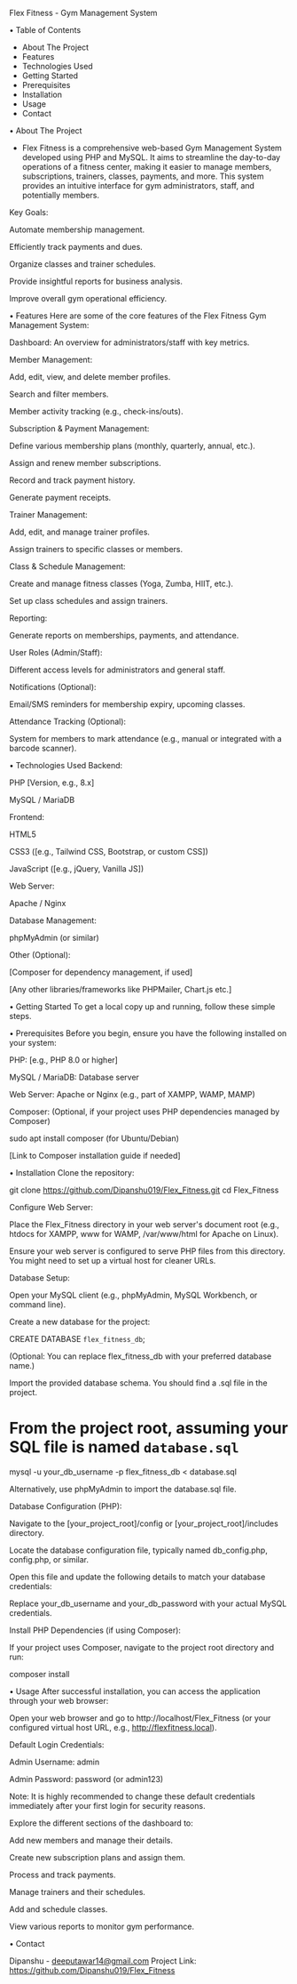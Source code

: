 Flex Fitness - Gym Management System

• Table of Contents

- About The Project
- Features
- Technologies Used
- Getting Started
- Prerequisites
- Installation
- Usage
- Contact

• About The Project
 - Flex Fitness is a comprehensive web-based Gym Management System developed using PHP and MySQL. It aims to streamline the day-to-day operations of a fitness center, making it easier to manage members, subscriptions, trainers, classes, payments, and more. This system provides an intuitive interface for gym administrators, staff, and potentially members.

Key Goals:

Automate membership management.

Efficiently track payments and dues.

Organize classes and trainer schedules.

Provide insightful reports for business analysis.

Improve overall gym operational efficiency.

• Features
Here are some of the core features of the Flex Fitness Gym Management System:

Dashboard: An overview for administrators/staff with key metrics.

Member Management:

Add, edit, view, and delete member profiles.

Search and filter members.

Member activity tracking (e.g., check-ins/outs).

Subscription & Payment Management:

Define various membership plans (monthly, quarterly, annual, etc.).

Assign and renew member subscriptions.

Record and track payment history.

Generate payment receipts.

Trainer Management:

Add, edit, and manage trainer profiles.

Assign trainers to specific classes or members.

Class & Schedule Management:

Create and manage fitness classes (Yoga, Zumba, HIIT, etc.).

Set up class schedules and assign trainers.

Reporting:

Generate reports on memberships, payments, and attendance.

User Roles (Admin/Staff):

Different access levels for administrators and general staff.

Notifications (Optional):

Email/SMS reminders for membership expiry, upcoming classes.

Attendance Tracking (Optional):

System for members to mark attendance (e.g., manual or integrated with a barcode scanner).

• Technologies Used
Backend:

PHP [Version, e.g., 8.x]

MySQL / MariaDB

Frontend:

HTML5

CSS3 ([e.g., Tailwind CSS, Bootstrap, or custom CSS])

JavaScript ([e.g., jQuery, Vanilla JS])

Web Server:

Apache / Nginx

Database Management:

phpMyAdmin (or similar)

Other (Optional):

[Composer for dependency management, if used]

[Any other libraries/frameworks like PHPMailer, Chart.js etc.]

• Getting Started
To get a local copy up and running, follow these simple steps.

• Prerequisites
Before you begin, ensure you have the following installed on your system:

PHP: [e.g., PHP 8.0 or higher]

MySQL / MariaDB: Database server

Web Server: Apache or Nginx (e.g., part of XAMPP, WAMP, MAMP)

Composer: (Optional, if your project uses PHP dependencies managed by Composer)

sudo apt install composer (for Ubuntu/Debian)

[Link to Composer installation guide if needed]

• Installation
Clone the repository:

git clone https://github.com/Dipanshu019/Flex_Fitness.git
cd Flex_Fitness

Configure Web Server:

Place the Flex_Fitness directory in your web server's document root (e.g., htdocs for XAMPP, www for WAMP, /var/www/html for Apache on Linux).

Ensure your web server is configured to serve PHP files from this directory. You might need to set up a virtual host for cleaner URLs.

Database Setup:

Open your MySQL client (e.g., phpMyAdmin, MySQL Workbench, or command line).

Create a new database for the project:

CREATE DATABASE `flex_fitness_db`;

(Optional: You can replace flex_fitness_db with your preferred database name.)

Import the provided database schema. You should find a .sql file in the project.

# From the project root, assuming your SQL file is named `database.sql`
mysql -u your_db_username -p flex_fitness_db < database.sql

Alternatively, use phpMyAdmin to import the database.sql file.

Database Configuration (PHP):

Navigate to the [your_project_root]/config or [your_project_root]/includes directory.

Locate the database configuration file, typically named db_config.php, config.php, or similar.

Open this file and update the following details to match your database credentials:

<?php
// Example db_config.php content
define('DB_SERVER', 'localhost');
define('DB_USERNAME', 'your_db_username'); // e.g., root
define('DB_PASSWORD', 'your_db_password'); // e.g., "" for XAMPP root
define('DB_NAME', 'flex_fitness_db');

// Create connection
$link = mysqli_connect(DB_SERVER, DB_USERNAME, DB_PASSWORD, DB_NAME);

// Check connection
if($link === false){
    die("ERROR: Could not connect. " . mysqli_connect_error());
}
?>

Replace your_db_username and your_db_password with your actual MySQL credentials.

Install PHP Dependencies (if using Composer):

If your project uses Composer, navigate to the project root directory and run:

composer install

• Usage
After successful installation, you can access the application through your web browser:

Open your web browser and go to http://localhost/Flex_Fitness (or your configured virtual host URL, e.g., http://flexfitness.local).

Default Login Credentials:

Admin Username: admin

Admin Password: password (or admin123)

Note: It is highly recommended to change these default credentials immediately after your first login for security reasons.

Explore the different sections of the dashboard to:

Add new members and manage their details.

Create new subscription plans and assign them.

Process and track payments.

Manage trainers and their schedules.

Add and schedule classes.

View various reports to monitor gym performance.

• Contact

Dipanshu - deeputawar14@gmail.com
Project Link: https://github.com/Dipanshu019/Flex_Fitness
